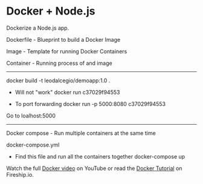 # Docker + Node.js

Dockerize a Node.js app.

Dockerfile - Blueprint to build a Docker Image

Image - Template for running Docker Containers

Container - Running process of and image

---

docker build -t leodalcegio/demoapp:1.0 .

- Will not "work"
  docker run c37029f94553

- To port forwarding
  docker run -p 5000:8080 c37029f94553

Go to loalhost:5000

---

Docker compose - Run multiple containers at the same time

docker-compose.yml

- Find this file and run all the containers together
  docker-compose up

Watch the full [Docker video](https://youtu.be/gAkwW2tuIqE) on YouTube or read the [Docker Tutorial](https://fireship.io/lessons/docker-basics-tutorial-nodejs/) on Fireship.io.
